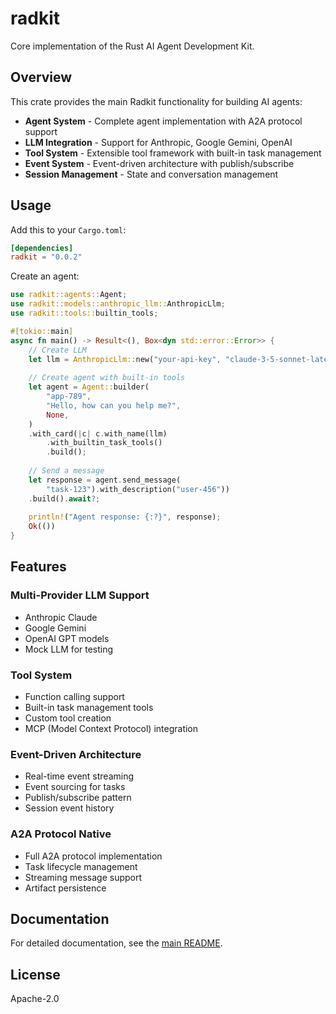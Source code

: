 # radkit

Core implementation of the Rust AI Agent Development Kit.

## Overview

This crate provides the main Radkit functionality for building AI agents:

- **Agent System** - Complete agent implementation with A2A protocol support
- **LLM Integration** - Support for Anthropic, Google Gemini, OpenAI
- **Tool System** - Extensible tool framework with built-in task management
- **Event System** - Event-driven architecture with publish/subscribe
- **Session Management** - State and conversation management

## Usage

Add this to your `Cargo.toml`:

```toml
[dependencies]
radkit = "0.0.2"
```

Create an agent:

```rust
use radkit::agents::Agent;
use radkit::models::anthropic_llm::AnthropicLlm;
use radkit::tools::builtin_tools;

#[tokio::main]
async fn main() -> Result<(), Box<dyn std::error::Error>> {
    // Create LLM
    let llm = AnthropicLlm::new("your-api-key", "claude-3-5-sonnet-latest");
    
    // Create agent with built-in tools
    let agent = Agent::builder(
        "app-789",
        "Hello, how can you help me?",
        None,
    )
    .with_card(|c| c.with_name(llm)
        .with_builtin_task_tools()
        .build();
    
    // Send a message
    let response = agent.send_message(
        "task-123").with_description("user-456"))
    .build().await?;
    
    println!("Agent response: {:?}", response);
    Ok(())
}
```

## Features

### Multi-Provider LLM Support
- Anthropic Claude
- Google Gemini
- OpenAI GPT models
- Mock LLM for testing

### Tool System
- Function calling support
- Built-in task management tools
- Custom tool creation
- MCP (Model Context Protocol) integration

### Event-Driven Architecture
- Real-time event streaming
- Event sourcing for tasks
- Publish/subscribe pattern
- Session event history

### A2A Protocol Native
- Full A2A protocol implementation
- Task lifecycle management
- Streaming message support
- Artifact persistence

## Documentation

For detailed documentation, see the [main README](https://github.com/microagents/radkit).

## License

Apache-2.0